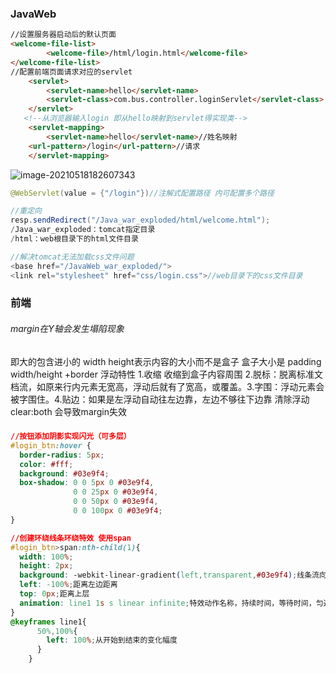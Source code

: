 ### JavaWeb

```html
//设置服务器启动后的默认页面
<welcome-file-list>
        <welcome-file>/html/login.html</welcome-file>
</welcome-file-list>
//配置前端页面请求对应的servlet
    <servlet>
        <servlet-name>hello</servlet-name>
        <servlet-class>com.bus.controller.loginServlet</servlet-class>
    </servlet>
   <!--从浏览器输入login 即从hello映射到servlet得实现类-->
    <servlet-mapping>
        <servlet-name>hello</servlet-name>//姓名映射
    <url-pattern>/login</url-pattern>//请求
    </servlet-mapping>
```

![image-20210518182607343](C:\Users\26728\AppData\Roaming\Typora\typora-user-images\image-20210518182607343.png)

```Java
@WebServlet(value = {"/login"})//注解式配置路径 内可配置多个路径
```

```java
//重定向
resp.sendRedirect("/Java_war_exploded/html/welcome.html");
/Java_war_exploded：tomcat指定目录
/html：web根目录下的html文件目录
```

```java
//解决tomcat无法加载css文件问题
<base href="/JavaWeb_war_exploded/">
<link rel="stylesheet" href="css/login.css">//web目录下的css文件目录
```

### 前端

###### margin在Y轴会发生塌陷现象
即大的包含进小的
width height表示内容的大小而不是盒子
盒子大小是 padding width/height +border
浮动特性 1.收缩 收缩到盒子内容周围 2.脱标：脱离标准文档流，如原来行内元素无宽高，浮动后就有了宽高，或覆盖。3.字围：浮动元素会被字围住。4.贴边：如果是左浮动自动往左边靠，左边不够往下边靠
清除浮动 clear:both 会导致margin失效

##### 

```css
//按钮添加阴影实现闪光（可多层）
#login_btn:hover {
  border-radius: 5px;
  color: #fff;
  background: #03e9f4;
  box-shadow: 0 0 5px 0 #03e9f4,
              0 0 25px 0 #03e9f4,
              0 0 50px 0 #03e9f4,
              0 0 100px 0 #03e9f4;
}
```

```css
//创建环绕线条环绕特效 使用span
#login_btn>span:nth-child(1){
  width: 100%;
  height: 2px;
  background: -webkit-linear-gradient(left,transparent,#03e9f4);线条流向，透明，颜色
  left: -100%;距离左边距离
  top: 0px;距离上层
  animation: line1 1s s linear infinite;特效动作名称，持续时间，等待时间，匀速，循环
}
@keyframes line1{
      50%,100%{
        left: 100%;从开始到结束的变化幅度
      }
    }
```